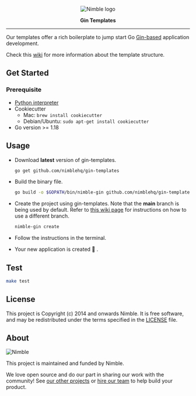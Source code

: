 <p align="center">
  <img alt="Nimble logo" src="https://assets.nimblehq.co/logo/light/logo-light-text-320.png" />
</p>

<p align="center">
  <strong>Gin Templates</strong>
</p>

---

Our templates offer a rich boilerplate to jump start Go [Gin-based](https://github.com/gin-gonic/gin) application development.

Check this [wiki](https://github.com/nimblehq/gin-templates/wiki/Directories) for more information about the template structure.

## Get Started

### Prerequisite

- [Python interpreter](https://docs.python.org/3/using/index.html)
- Cookiecutter
  - Mac: `brew install cookiecutter`
  - Debian/Ubuntu: `sudo apt-get install cookiecutter`
- Go version >= 1.18

## Usage

- Download **latest** version of gin-templates.

  ```sh
  go get github.com/nimblehq/gin-templates
  ```

- Build the binary file.

  ```sh
  go build -o $GOPATH/bin/nimble-gin github.com/nimblehq/gin-templates
  ```

- Create the project using gin-templates. Note that the **main** branch is being used by default. Refer to [this wiki page](https://github.com/nimblehq/gin-templates/wiki/Commands) for instructions on how to use a different branch.

  ```sh
  nimble-gin create
  ```

- Follow the instructions in the terminal.

- Your new application is created 🎉 .

## Test

```sh
make test
```

## License

This project is Copyright (c) 2014 and onwards Nimble. It is free software,
and may be redistributed under the terms specified in the [LICENSE] file.

[license]: /LICENSE

## About

![Nimble](https://assets.nimblehq.co/logo/dark/logo-dark-text-160.png)

This project is maintained and funded by Nimble.

We love open source and do our part in sharing our work with the community!
See [our other projects][community] or [hire our team][hire] to help build your product.

[community]: https://github.com/nimblehq
[hire]: https://nimblehq.co/
